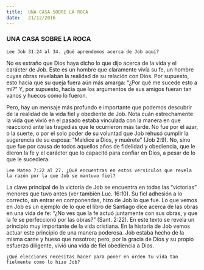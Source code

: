 ```yaml
---
title:  UNA CASA SOBRE LA ROCA
date:   21/12/2016
---
```


### UNA CASA SOBRE LA ROCA

`Lee Job 31:24 al 34. ¿Qué aprendemos acerca de Job aquí?`

No es extraño que Dios haya dicho lo que dijo acerca de la vida y el carácter de Job. Este es un hombre que claramente vivía su fe, un hombre cuyas obras revelaban la realidad de su relación con Dios. Por supuesto, esto hacia que su queja fuera aún más amarga: “¿Por qué me sucede esto a mí?” Y, por supuesto, hacía que los argumentos de sus amigos fueran tan vanos y huecos como lo fueron.

Pero, hay un mensaje más profundo e importante que podemos descubrir de la realidad de la vida fiel y obediente de Job. Nota cuán estrechamente la vida que vivió en el pasado estaba vinculada con la manera en que reaccionó ante las tragedias que le ocurrieron más tarde. No fue por el azar, o la suerte, o por el solo poder de su voluntad que Job rehusó cumplir la sugerencia de su esposa: “Maldice a Dios, y muérete” (Job 2:9). No, sino que fue por causa de todos aquellos años de fidelidad y obediencia, que le dieron la fe y el carácter que lo capacitó para confiar en Dios, a pesar de lo que le sucediera.

`Lee Mateo 7:22 al 27. ¿Qué encuentras en estos versículos que revela la razón por la que Job se mantuvo fiel?`

La clave principal de la victoria de Job se encuentra en todas las “victorias” menores que tuvo antes (ver también Luc. 16:10). Su fiel adhesión a lo correcto, sin entrar en componendas, hizo de Job lo que fue. Lo que vemos en Job es un ejemplo de lo que el libro de Santiago dice acerca de las obras en una vida de fe: “¿No ves que la fe actuó juntamente con sus obras, y que la fe se perfeccionó por las obras?” (Sant. 2:22). En este texto se revela un principio muy importante de la vida cristiana. En la historia de Job vemos actuar este principio de una manera poderosa. Job estaba hecho de la misma carne y hueso que nosotros; pero, por la gracia de Dios y su propio esfuerzo diligente, vivió una vida de fiel obediencia a Dios.

`¿Qué elecciones necesitas hacer para poner en orden tu vida tan fielmente como lo hizo Job?`